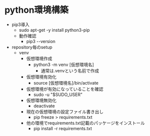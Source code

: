 # python環境構築

- pip3導入
  - sudo apt-get -y install python3-pip
  - 動作確認
    - pip3 --version
- repository毎のsetup
  - venv
    - 仮想環境作成
      - python3 -m venv [仮想環境名]
        - 通常は.venvという名前で作成
    - 仮想環境有効化
      - source [仮想環境名]/bin/activate
    - 仮想環境が有効になっていることを確認
      - sudo -u "$SUDO_USER" 
    - 仮想環境無効化
      - deactivate
    - 現在の仮想環境の設定ファイル書き出し
      - pip freeze > requirements.txt
    - 他の環境でrequirements.txt記載のパッケージをインストール
      - pip install -r requirements.txt
